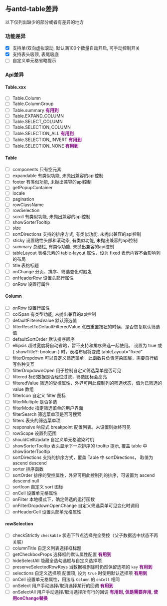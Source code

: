 ## 与antd-table差异

以下仅列出缺少的部分或者有差异的地方

### 功能差异

- [x] 支持单/双向虚拟滚动, 默认满100个数量自动开启, 可手动控制开关
- [x] 支持表头吸顶, 表尾吸底
- [ ] 自定义单元格省略提示

### Api差异

#### Table.xxx

- [ ] Table.Column
- [ ] Table.ColumnGroup
- [ ] Table.summary <b style="color: purple;">有用到</b>
- [ ] Table.EXPAND_COLUMN
- [ ] Table.SELECT_COLUMN
- [ ] Table.SELECTION_COLUMN
- [ ] Table.SELECTION_ALL <b style="color: purple;">有用到</b>
- [ ] Table.SELECTION_INVERT <b style="color: purple;">有用到</b>
- [ ] Table.SELECTION_NONE <b style="color: purple;">有用到</b>

#### Table

- [ ] components 只有空元素
- [ ] expandable 有类似功能, 未抛出兼容的api控制
- [ ] footer 有类似功能, 未抛出兼容的api控制
- [ ] getPopupContainer
- [ ] locale
- [ ] pagination
- [ ] rowClassName
- [ ] rowSelection
- [ ] scroll 有类似功能, 未抛出兼容的api控制
- [ ] showSorterTooltip
- [ ] size
- [ ] sortDirections 支持的排序方式, 有类似功能, 未抛出兼容的api控制
- [ ] sticky 设置粘性头部和滚动条, 有类似功能, 未抛出兼容的api控制
- [ ] summary 总结栏, 有类似功能, 未抛出兼容的api控制
- [ ] tableLayout 表格元素的 table-layout 属性，设为 fixed 表示内容不会影响列的布局
- [ ] title 表格标题
- [ ] onChange 分页、排序、筛选变化时触发
- [ ] onHeaderRow 设置头部行属性
- [ ] onRow 设置行属性

#### Column

- [ ] onRow 设置行属性
- [ ] colSpan 有类型功能, 未抛出兼容的api控制
- [ ] defaultFilteredValue 默认筛选值
- [ ] filterResetToDefaultFilteredValue 点击重置按钮的时候，是否恢复默认筛选值
- [ ] defaultSortOrder 默认排序顺序
- [ ] ellipsis 	超过宽度将自动省略，暂不支持和排序筛选一起使用。
  设置为 true 或 { showTitle?: boolean } 时，表格布局将变成 tableLayout="fixed"
- [ ] filterDropdown 	可以自定义筛选菜单，此函数只负责渲染图层，需要自行编写各种交互
- [ ] filterDropdownOpen 用于控制自定义筛选菜单是否可见
- [ ] filtered 标识数据是否经过过滤，筛选图标会高亮
- [ ] filteredValue 筛选的受控属性，外界可用此控制列的筛选状态，值为已筛选的 value 数组
- [ ] filterIcon 自定义 filter 图标
- [ ] filterMultiple 是否多选
- [ ] filterMode 指定筛选菜单的用户界面
- [ ] filterSearch 筛选菜单项是否可搜索	
- [ ] filters 表头的筛选菜单项		
- [ ] responsive 响应式 breakpoint 配置列表。未设置则始终可见		
- [ ] rowScope 设置列范围		
- [ ] shouldCellUpdate 自定义单元格渲染时机		
- [ ] showSorterTooltip 表头显示下一次排序的 tooltip 提示, 覆盖 table 中 showSorterTooltip		
- [ ] sortDirections 支持的排序方式，覆盖 Table 中 sortDirections， 取值为 ascend descend	
- [ ] sorter 排序函数
- [ ] sortOrder 排序的受控属性，外界可用此控制列的排序，可设置为 ascend descend null
- [ ] sortIcon 自定义 sort 图标
- [ ] onCell 设置单元格属性
- [ ] onFilter 本地模式下，确定筛选的运行函数
- [ ] onFilterDropdownOpenChange 自定义筛选菜单可见变化时调用
- [ ] onHeaderCell 设置头部单元格属性

#### rowSelection

- [ ] checkStrictly `checkable` 状态下节点选择完全受控（父子数据选中状态不再关联）
- [ ] columnTitle 自定义列表选择框标题
- [ ] getCheckboxProps 选择框的默认属性配置 <b style="color: purple;">有用到</b>
- [ ] hideSelectAll 隐藏全选勾选框与自定义选择项
- [ ] preserveSelectedRowKeys 当数据被删除时仍然保留选项的 `key` <b style="color: purple;">有用到</b>
- [ ] selections 自定义选择项 配置项, 设为 `true` 时使用默认选择项 <b style="color: purple;">有用到</b>
- [ ] onCell 设置单元格属性，用法与 `Column` 的 `onCell` 相同
- [ ] onSelect 用户手动选择/取消选择某行的回调 <b style="color: purple;">有用到</b>
- [ ] onSelectAll 用户手动选择/取消选择所有行的回调 <b style="color: purple;">有用到, 但是需要弃用, 使用onChange替换</b>

